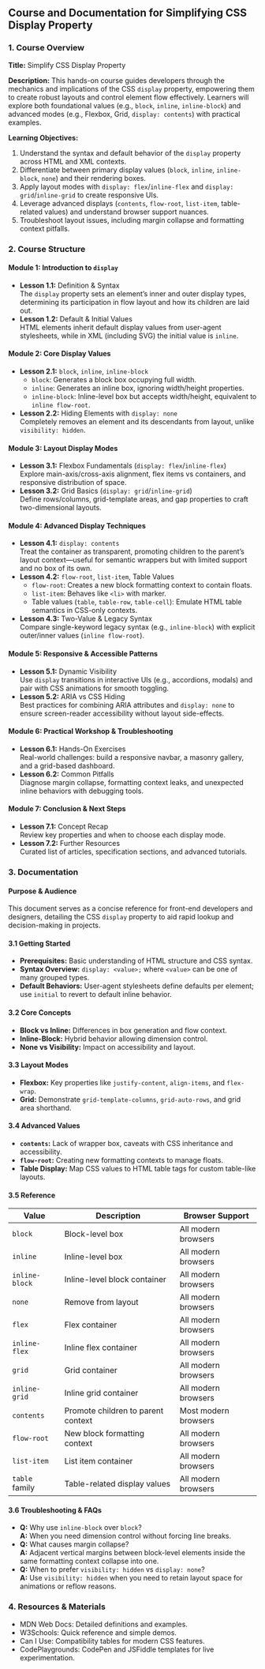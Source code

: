 ## Course and Documentation for Simplifying CSS Display Property

### 1. Course Overview

**Title:** Simplify CSS Display Property

**Description:**
This hands-on course guides developers through the mechanics and implications of the CSS `display` property, empowering them to create robust layouts and control element flow effectively. Learners will explore both foundational values (e.g., `block`, `inline`, `inline-block`) and advanced modes (e.g., Flexbox, Grid, `display: contents`) with practical examples.

**Learning Objectives:**
1. Understand the syntax and default behavior of the `display` property across HTML and XML contexts.  
2. Differentiate between primary display values (`block`, `inline`, `inline-block`, `none`) and their rendering boxes.  
3. Apply layout modes with `display: flex`/`inline-flex` and `display: grid`/`inline-grid` to create responsive UIs.  
4. Leverage advanced displays (`contents`, `flow-root`, `list-item`, table-related values) and understand browser support nuances.  
5. Troubleshoot layout issues, including margin collapse and formatting context pitfalls.

### 2. Course Structure

#### Module 1: Introduction to `display`
- **Lesson 1.1:** Definition & Syntax  
  The `display` property sets an element’s inner and outer display types, determining its participation in flow layout and how its children are laid out.
- **Lesson 1.2:** Default & Initial Values  
  HTML elements inherit default display values from user-agent stylesheets, while in XML (including SVG) the initial value is `inline`.

#### Module 2: Core Display Values
- **Lesson 2.1:** `block`, `inline`, `inline-block`  
  - `block`: Generates a block box occupying full width.  
  - `inline`: Generates an inline box, ignoring width/height properties.  
  - `inline-block`: Inline-level box but accepts width/height, equivalent to `inline flow-root`.
- **Lesson 2.2:** Hiding Elements with `display: none`  
  Completely removes an element and its descendants from layout, unlike `visibility: hidden`.

#### Module 3: Layout Display Modes
- **Lesson 3.1:** Flexbox Fundamentals (`display: flex`/`inline-flex`)  
  Explore main-axis/cross-axis alignment, flex items vs containers, and responsive distribution of space.
- **Lesson 3.2:** Grid Basics (`display: grid`/`inline-grid`)  
  Define rows/columns, grid-template areas, and gap properties to craft two-dimensional layouts.

#### Module 4: Advanced Display Techniques
- **Lesson 4.1:** `display: contents`  
  Treat the container as transparent, promoting children to the parent’s layout context—useful for semantic wrappers but with limited support and no box of its own.
- **Lesson 4.2:** `flow-root`, `list-item`, Table Values  
  - `flow-root`: Creates a new block formatting context to contain floats.  
  - `list-item`: Behaves like `<li>` with marker.  
  - Table values (`table`, `table-row`, `table-cell`): Emulate HTML table semantics in CSS-only contexts.
- **Lesson 4.3:** Two-Value & Legacy Syntax  
  Compare single-keyword legacy syntax (e.g., `inline-block`) with explicit outer/inner values (`inline flow-root`).

#### Module 5: Responsive & Accessible Patterns
- **Lesson 5.1:** Dynamic Visibility  
  Use `display` transitions in interactive UIs (e.g., accordions, modals) and pair with CSS animations for smooth toggling.  
- **Lesson 5.2:** ARIA vs CSS Hiding  
  Best practices for combining ARIA attributes and `display: none` to ensure screen-reader accessibility without layout side-effects.

#### Module 6: Practical Workshop & Troubleshooting
- **Lesson 6.1:** Hands-On Exercises  
  Real-world challenges: build a responsive navbar, a masonry gallery, and a grid-based dashboard.  
- **Lesson 6.2:** Common Pitfalls  
  Diagnose margin collapse, formatting context leaks, and unexpected inline behaviors with debugging tools.

#### Module 7: Conclusion & Next Steps
- **Lesson 7.1:** Concept Recap  
  Review key properties and when to choose each display mode.  
- **Lesson 7.2:** Further Resources  
  Curated list of articles, specification sections, and advanced tutorials.

### 3. Documentation

#### Purpose & Audience
This document serves as a concise reference for front-end developers and designers, detailing the CSS `display` property to aid rapid lookup and decision-making in projects.

#### 3.1 Getting Started
- **Prerequisites:** Basic understanding of HTML structure and CSS syntax.  
- **Syntax Overview:** `display: <value>;` where `<value>` can be one of many grouped types.  
- **Default Behaviors:** User-agent stylesheets define defaults per element; use `initial` to revert to default inline behavior.

#### 3.2 Core Concepts
- **Block vs Inline:** Differences in box generation and flow context.  
- **Inline-Block:** Hybrid behavior allowing dimension control.  
- **None vs Visibility:** Impact on accessibility and layout.

#### 3.3 Layout Modes
- **Flexbox:** Key properties like `justify-content`, `align-items`, and `flex-wrap`.  
- **Grid:** Demonstrate `grid-template-columns`, `grid-auto-rows`, and grid area shorthand.

#### 3.4 Advanced Values
- **`contents`:** Lack of wrapper box, caveats with CSS inheritance and accessibility.  
- **`flow-root`:** Creating new formatting contexts to manage floats.  
- **Table Display:** Map CSS values to HTML table tags for custom table-like layouts.

#### 3.5 Reference
| Value           | Description                        | Browser Support        |
|-----------------|------------------------------------|------------------------|
| `block`         | Block-level box                    | All modern browsers    |
| `inline`        | Inline-level box                   | All modern browsers    |
| `inline-block`  | Inline-level block container       | All modern browsers    |
| `none`          | Remove from layout                 | All modern browsers    |
| `flex`          | Flex container                     | All modern browsers    |
| `inline-flex`   | Inline flex container              | All modern browsers    |
| `grid`          | Grid container                     | All modern browsers    |
| `inline-grid`   | Inline grid container              | All modern browsers    |
| `contents`      | Promote children to parent context | Most modern browsers   |
| `flow-root`     | New block formatting context       | All modern browsers    |
| `list-item`     | List item container                | All modern browsers    |
| `table` family  | Table-related display values       | All modern browsers    |

#### 3.6 Troubleshooting & FAQs
- **Q:** Why use `inline-block` over `block`?  
  **A:** When you need dimension control without forcing line breaks.
- **Q:** What causes margin collapse?  
  **A:** Adjacent vertical margins between block-level elements inside the same formatting context collapse into one.
- **Q:** When to prefer `visibility: hidden` vs `display: none`?  
  **A:** Use `visibility: hidden` when you need to retain layout space for animations or reflow reasons.

### 4. Resources & Materials
- MDN Web Docs: Detailed definitions and examples.  
- W3Schools: Quick reference and simple demos.  
- Can I Use: Compatibility tables for modern CSS features.  
- CodePlaygrounds: CodePen and JSFiddle templates for live experimentation.

